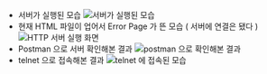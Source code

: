 - 서버가 실행된 모습
![서버가 실행된 모습](https://github.com/pastjung/TodoPartyImprovement/assets/87860163/e777077c-e46f-45d0-bf1d-db2e91c27326)
- 현재 HTML 파일이 업어서 Error Page 가 뜬 모습 ( 서버에 연결은 됐다 )
![HTTP 서버 실행 화면](https://github.com/pastjung/TodoPartyImprovement/assets/87860163/87d669d4-0aba-4a17-8c94-b4ccee4a8d88)
- Postman 으로 서버 확인해본 결과
![postman 으로 확인해본 결과](https://github.com/pastjung/TodoPartyImprovement/assets/87860163/cfbd2fcf-7f61-4b65-8ab7-60e35c7cfdb3)
- telnet 으로 접속해본 결과
![telnet 에 접속된 모습](https://github.com/pastjung/TodoPartyImprovement/assets/87860163/d8c3f1c2-2454-4c0a-887c-0531df45b0e5)
